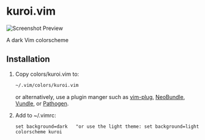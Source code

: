 <div class="center">
  <h1>
    kuroi.vim
  </h1>

  ![Screenshot Preview](https://user-images.githubusercontent.com/16504838/55694276-c0ca1d00-59b3-11e9-8393-d6b69fc2f68d.png)
</div>

A dark Vim colorscheme

## Installation

1.  Copy colors/kuroi.vim to:

    ```bash
    ~/.vim/colors/kuroi.vim
    ```

    or alternatively, use a plugin manger such as
    [vim-plug](https://github.com/junegunn/vim-plug),
    [NeoBundle](https://github.com/Shougo/neobundle.vim),
    [Vundle](https://github.com/gmarik/Vundle.vim), or
    [Pathogen](https://github.com/tpope/vim-pathogen).

2.  Add to ~/.vimrc:

    ```vim
    set background=dark   "or use the light theme: set background=light
    colorscheme kuroi
    ```
